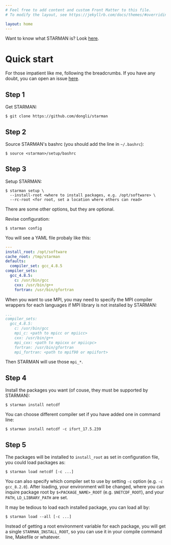 ```yaml
---
# Feel free to add content and custom Front Matter to this file.
# To modify the layout, see https://jekyllrb.com/docs/themes/#overriding-theme-defaults

layout: home
---
```


Want to know what STARMAN is? Look [here](/starman/about/).

# Quick start

For those impatient like me, following the breadcrumbs. If you have any doubt, you can open an issue [here](https://github.com/dongli/starman/issues).

## Step 1

Get STARMAN:
```
$ git clone https://github.com/dongli/starman
```

## Step 2

Source STARMAN's bashrc (you should add the line in `~/.bashrc`):
```
$ source <starman>/setup/bashrc
```

## Step 3

Setup STARMAN:
```
$ starman setup \
  --install-root <where to install packages, e.g. /opt/software> \
  --rc-root <for root, set a location where others can read>
```
There are some other options, but they are optional.

Revise configuration:
```
$ starman config
```
You will see a YAML file probaly like this:
```yaml
---
install_root: /opt/software
cache_root: /tmp/starman
defaults:
  compiler_set: gcc_4.8.5
compiler_sets:
  gcc_4.8.5:
    c: /usr/bin/gcc
    cxx: /usr/bin/g++
    fortran: /usr/bin/gfortran
```
When you want to use MPI, you may need to specify the MPI compiler wrappers for each languages if MPI library is not installed by STARMAN:
```yaml
...
compiler_sets:
  gcc_4.8.5:
    c: /usr/bin/gcc
    mpi_c: <path to mpicc or mpiicc>
    cxx: /usr/bin/g++
    mpi_cxx: <path to mpicxx or mpiicpc>
    fortran: /usr/bin/gfortran
    mpi_fortran: <path to mpif90 or mpiifort>
```
Then STARMAN will use those `mpi_*`.

## Step 4

Install the packages you want (of couse, they must be supported by STARMAN):
```
$ starman install netcdf
```
You can choose different compiler set if you have added one in command line:
```
$ starman install netcdf -c ifort_17.5.239
```
## Step 5

The packages will be installed to `install_root` as set in configuration file, you could load packages as:
```
$ starman load netcdf [-c ...]
```
You can also specify which compiler set to use by setting `-c` option (e.g. `-c gcc_8.2.0`). After loading, your environment will be changed, where you can inquire package root by `$<PACKAGE_NAME>_ROOT` (e.g. `$NETCDF_ROOT`), and your `PATH`, `LD_LIBRARY_PATH` are set.

It may be tedious to load each installed package, you can load all by:
```
$ starman load --all [-c ...]
```
Instead of getting a root environment variable for each package, you will get a single `STARMAN_INSTALL_ROOT`, so you can use it in your compile command line, Makefile or whatever.
